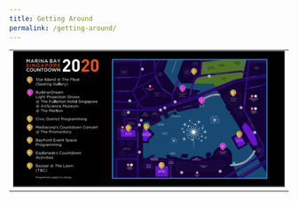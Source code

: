 ```yaml
---
title: Getting Around
permalink: /getting-around/
---
```


<table>
<tr>
    <td>
     <img src="/images/festivalmap-test.PNG" />
    </td>
  </tr>
